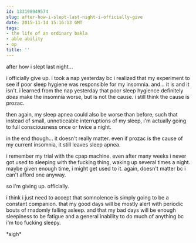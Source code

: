 ```yaml
---
id: 133198949574
slug: after-how-i-slept-last-night-i-officially-give
date: 2015-11-14 15:16:13 GMT
tags:
- the life of an ordinary bakla
- able ability
- op
title: ''
---
```

after how i slept last night...

i officially give up. i took a nap yesterday bc i realized that my experiment to see if poor sleep hygiene was responsible for my insomnia. and... it is and it isn't. i learned from the nap yesterday that poor sleep hygience definitely *does* make the insomnia worse, but is not the cause. i still think the cause is prozac.

then again, my sleep apnea could also be worse than before, such that instead of small, unnoticeable interruptions of my sleep, i'm actually going to full consciousness once or twice a night.

in the end though... it doesn't really matter. even if prozac is the cause of my current insomnia, it still leaves sleep apnea.

i remember my trial with the cpap machine. even after many weeks i never got used to sleeping with the fucking thing, waking up several times a night. maybe given enough time, i might get used to it. again, doesn't matter bc i can't afford one anyway.

so i'm giving up. officially.

i think i just need to accept that somnolence is simply going to be a constant companion. that my good days will be mostly alert with periodic bouts of rnadomly falling asleep. and that my bad days will be enough sleepiness to be fatigue and a general inability to do much of anything bc i'm too fucking sleepy.

\*sigh\*